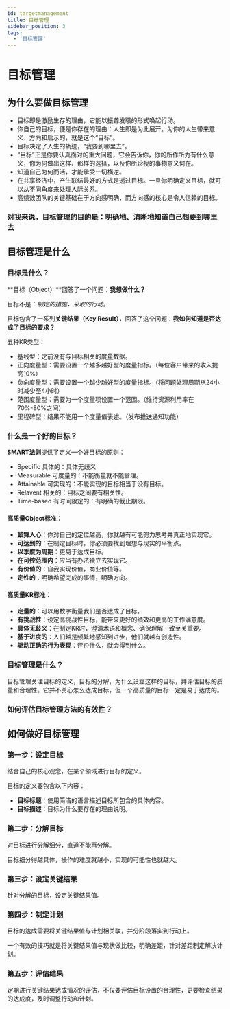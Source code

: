 ```yaml
---
id: targetmanagement
title: 目标管理
sidebar_position: 3
tags:
  - '目标管理'
---
```


# 目标管理

## 为什么要做目标管理

- 目标即是激励生存的理由，它能以振聋发聩的形式唤起行动。
- 你自己的目标，便是你存在的理由：人生即是为此展开。为你的人生带来意义、方向和启示的，就是这个“目标”。
- 目标决定了人生的轨迹，“我要到哪里去”。
- “目标”正是你要认真面对的重大问题，它会告诉你，你的所作所为有什么意义，你为何做出这样、那样的选择，以及你所珍视的事物意义何在。
- 知道自己为何而活，才能承受一切横逆。
- 在共享经济中，产生联结最好的方式是透过目标。一旦你明确定义目标，就可以从不同角度来处理人际关系。
- 高绩效团队的关键基础在于方向感明确，而方向感的核心是令人信赖的目标。

### 对我来说，目标管理的目的是：**明确地、清晰地知道自己想要到哪里去**

## 目标管理是什么

### 目标是什么？

**目标（Object）**回答了一个问题：**我想做什么？**

目标不是：*制定的措施，采取的行动。*

目标包含了一系列**关键结果（Key Result）**，回答了这个问题：**我如何知道是否达成了目标的要求？**

五种KR类型：

- 基线型：之前没有与目标相关的度量数据。
- 正向度量型：需要设置一个越多越好型的度量指标。（每位客户带来的收入提高10%）
- 负向度量型：需要设置一个越少越好型的度量指标。（将问题处理周期从24小时减少至4小时）
- 范围度量型：需要为一个度量项设置一个范围。（维持资源利用率在70%-80%之间）
- 里程碑型：结果不能用一个度量值表述。（发布推送通知功能）

### 什么是一个好的目标？

**SMART法则**提供了定义一个好目标的原则：

- Specific 具体的：具体无歧义
- Measurable 可度量的：不能衡量就不能管理。
- Attainable 可实现的：不能实现的目标相当于没有目标。
- Relavent 相关的：目标之间要有相关性。
- Time-based 有时间限定的：有明确的截止期限。

#### 高质量Object标准：

- **鼓舞人心**：你对自己的定位越高，你就越有可能努力思考并真正地实现它。
- **可达到的**：在制定目标时，你必须要找到理想与现实的平衡点。
- **以季度为周期**：更易于达成目标。
- **在可控范围内**：应当有办法独立去实现它。
- **有价值的**：自我实现价值，商业价值等。
- **定性的**：明确希望完成的事情，明确方向。

#### 高质量KR标准：

- **定量的**：可以用数字衡量我们是否达成了目标。
- **有挑战性**：设定高挑战性目标，能带来更好的绩效和更高的工作满意度。
- **具体无歧义**：在制定KR时，澄清术语和概念、确保理解一致至关重要。
- **基于进度的**：人们越是频繁地感知到进步，他们就越有创造性。
- **驱动正确的行为表现**：评价什么，就会得到什么。

### 目标管理是什么？

目标管理关注目标的定义，目标的分解，为什么设立这样的目标，并评估目标的质量和合理性。它并不关心怎么达成目标，但一个高质量的目标一定是易于达成的。

### 如何评估目标管理方法的有效性？

## 如何做好目标管理

### 第一步：设定目标

结合自己的核心观念，在某个领域进行目标的定义。

目标的定义要包含以下内容：

- **目标标题**：使用简洁的语言描述目标所包含的具体内容。
- **目标描述**：目标为什么要存在的理由说明。

### 第二步：分解目标

对目标进行分解细分，直道不能再分解。

目标细分得越具体，操作的难度就越小，实现的可能性也就越大。

### 第三步：设定关键结果

针对分解的目标，设定关键结果值。
### 第四步：制定计划

目标的达成需要将关键结果值与计划相关联，并分阶段落实到行动上。

一个有效的技巧就是将关键结果值与现状做比较，明确差距，针对差距制定解决计划。

### 第五步：评估结果

定期进行关键结果达成情况的评估，不仅要评估目标设置的合理性，更要检查结果的达成度，及时调整行动和计划。
